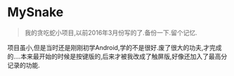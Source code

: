 # MySnake

>我的贪吃蛇小项目,以前2016年3月份写的了.备份一下.留个记忆.


项目虽小,但是当时还是刚刚初学Android,学的不是很好.废了很大的功夫,才完成的....本来最开始的时候是按键版的,后来才被我改成了触屏版,好像还加入了最高分记录的功能.
